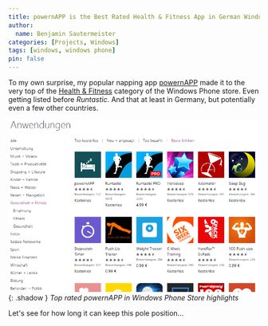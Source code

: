 ```yaml
---
title: powernAPP is the Best Rated Health & Fitness App in German Windows Phone Store 
author:
  name: Benjamin Sautermeister
categories: [Projects, Windows]
tags: [windows, windows phone]
pin: false
---
```


To my own surprise, my popular napping app [powernAPP](http://www.windowsphone.com/s?appid=92740dff-b2e1-4813-b08b-c6429df03356)
made it to the very top of the [Health & Fitness](http://www.windowsphone.com/de-de/store/top-rated-apps/gesundheit-fitness/healthandfitness)
category of the Windows Phone store. Even getting listed before _Runtastic_. And that at least in Germany,
but potentially even a few other countries.

![powernAPP in Windows Phone Store](/assets/img/posts/2014/powernapp-top-health-fitness.png){: .shadow }
_Top rated powernAPP in Windows Phone Store highlights_

Let's see for how long it can keep this pole position…